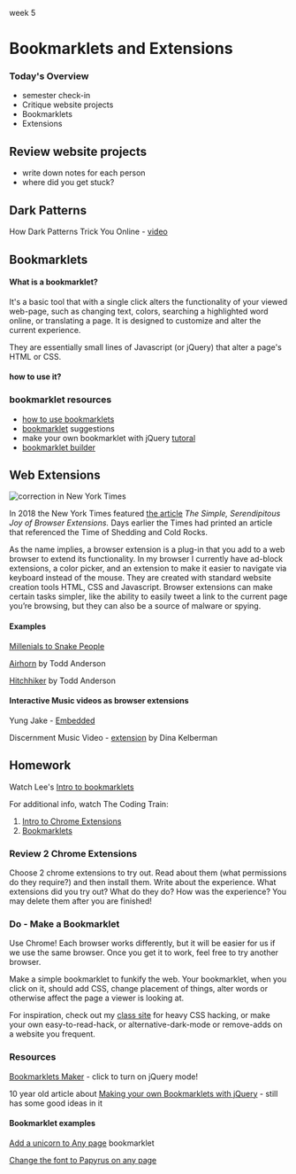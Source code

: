 week 5

# Bookmarklets and Extensions


### Today's Overview 

- semester check-in
- Critique website projects
- Bookmarklets
- Extensions

## Review website projects

- write down notes for each person
- where did you get stuck?

## Dark Patterns

How Dark Patterns Trick You Online - [video](https://www.youtube.com/watch?v=kxkrdLI6e6M)

## Bookmarklets

#### What is a bookmarklet?

It's a basic tool that with a single click alters the functionality of your viewed web-page, such as changing text, colors, searching a highlighted word online, or translating a page. It is designed to customize and alter the current experience.

They are essentially small lines of Javascript (or jQuery) that alter a page's HTML or CSS.

#### how to use it?



### bookmarklet resources

- [how to use bookmarklets](https://www.howtogeek.com/189358/beginner-geek-how-to-use-bookmarklets-on-any-device/)
- [bookmarklet](https://www.ph-uhl.com/0010-Bookmarklets/) suggestions
- make your own bookmarklet with jQuery [tutoral](https://www.smashingmagazine.com/2010/05/make-your-own-bookmarklets-with-jquery/)
- [bookmarklet builder](https://subsimple.com/bookmarklets/jsbuilder.htm)

## Web Extensions

![correction in New York Times](https://static01.nyt.com/images/2018/03/15/smarter-living/15EMBARASSING-CORRECTION-TEAR/15EMBARASSING-CORRECTION-TEAR-jumbo.jpg?quality=90&auto=webp)

In 2018 the New York Times featured [the article](https://www.nytimes.com/2018/03/15/smarter-living/browser-extensions-text-swapping.html) *The Simple, Serendipitous Joy of Browser Extensions.* Days earlier the Times had printed an article that referenced the Time of Shedding and Cold Rocks.

As the name implies, a browser extension is a plug-in that you add to a web browser to extend its functionality. In my browser I currently have ad-block extensions, a color picker, and an extension to make it easier to navigate via keyboard instead of the mouse. They are created with standard website creation tools HTML, CSS and Javascript. Browser extensions can make certain tasks simpler, like the ability to easily tweet a link to the current page you’re browsing, but they can also be a source of malware or spying.



#### Examples

[Millenials to Snake People](https://chrome.google.com/webstore/detail/millennials-to-snake-peop/jhkibealmjkbkafogihpeidfcgnigmlf?hl=en-US)

[Airhorn](https://chrome.google.com/webstore/detail/airhorn/lgdilciaoommilaaclidgmipedclhnph/reviews) by Todd Anderson

[Hitchhiker](https://toddwords.com/hitchhiker/) by Todd Anderson

#### Interactive Music videos as browser extensions

Yung Jake - [Embedded](http://e.m-bed.de/d/)

Discernment Music Video - [extension](https://chrome.google.com/webstore/detail/discernmentcrx/iopbemenfocjcmppgaifceepkjcbmpni) by Dina Kelberman

## Homework

Watch Lee's [Intro to bookmarklets](https://www.youtube.com/watch?v=hzmtJbhJ4Ek&list=PLsB2lqbKJIMavn9gjx69ajD-rv5fMXeO2&index=5)

For additional info, watch The Coding Train:  

1. [Intro to Chrome Extensions](https://www.youtube.com/watch?v=hkOTAmmuv_4) 
2. [Bookmarklets](https://www.youtube.com/watch?v=DloHqUfPbJc)

### Review 2 Chrome Extensions
Choose 2 chrome extensions to try out. Read about them (what permissions do they require?) and then install them. Write about the experience. What extensions did you try out? What do they do? How was the experience? You may delete them after you are finished!

### Do - Make a Bookmarklet

Use Chrome! Each browser works differently, but it will be easier for us if we use the same browser. Once you get it to work, feel free to try another browser.

Make a simple bookmarklet to funkify the web. Your bookmarklet, when you click on it, should add CSS, change placement of things, alter words or otherwise affect the page a viewer is looking at.

For inspiration, check out my [class site](https://change-stylesheet-w-jquery.glitch.me/) for heavy CSS hacking, or make your own easy-to-read-hack, or alternative-dark-mode or remove-adds on a website you frequent.

### Resources

[Bookmarklets Maker](https://bookmarklets.org/maker/) - click to turn on jQuery mode!

10 year old article about [Making your own Bookmarklets with jQuery](https://www.smashingmagazine.com/2010/05/make-your-own-bookmarklets-with-jquery/) - still has some good ideas in it

#### Bookmarklet examples

[Add a unicorn to Any page](https://mreidsma.github.io/bookmarklets/unicorn.html) bookmarklet

[Change the font to Papyrus on any page](https://mreidsma.github.io/bookmarklets/papyrus.html)


